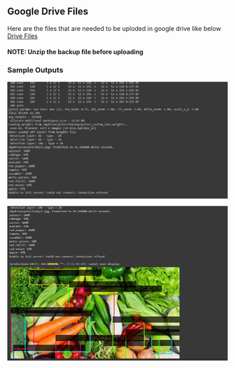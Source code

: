 ## Google Drive Files
Here are the files that are needed to be uploded in google drive like below
<br/>[Drive Files](https://drive.google.com/drive/folders/1wzi36eTOIGBf7Nd0KfBZh1GMlZ5PJ9MP?usp=sharing "yolov3")

#### NOTE: Unzip the backup file before uploading

### Sample Outputs

![output1](output1.PNG)

![output](output.PNG)
